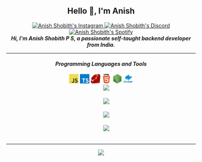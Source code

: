 <div align="center">
    <h2> Hello 👋, I'm Anish </h2>
    <a href="https://www.instagram.com/anish_shobith/">
    <img alt="Anish Shobith's Instagram" width="25px" src="https://image.flaticon.com/icons/svg/2111/2111421.svg">
    </a>
    <a href="https://discord.gg/cWgDskT">
    <img alt="Anish Shobith's Discord", width="25px" src="https://image.flaticon.com/icons/svg/2111/2111370.svg">
    </a>
    <a href="https://open.spotify.com/user/goshcrm0y9jzum2lffvu6f4hz">
    <img alt="Anish Shobith's Spotify", width="25px" src="https://image.flaticon.com/icons/svg/2111/2111624.svg">
    </a>
    <br>
        <i> <strong> Hi, I'm Anish Shobith P S, a passionate self-taught backend developer from India. </strong> </i>
    <hr>
    <h4> <i> Programming Languages and Tools </i> </h4>
    <code><img width="25px" src="https://raw.githubusercontent.com/github/explore/80688e429a7d4ef2fca1e82350fe8e3517d3494d/topics/javascript/javascript.png"></code>
    <code><img width="25px" src="https://raw.githubusercontent.com/github/explore/80688e429a7d4ef2fca1e82350fe8e3517d3494d/topics/typescript/typescript.png"></code>
    <code><img width="25px" src="https://raw.githubusercontent.com/github/explore/80688e429a7d4ef2fca1e82350fe8e3517d3494d/topics/ruby/ruby.png"></code>
    <code><img width="25px" src="https://raw.githubusercontent.com/github/explore/80688e429a7d4ef2fca1e82350fe8e3517d3494d/topics/html/html.png"></code>
    <code><img width="25px" src="https://raw.githubusercontent.com/github/explore/80688e429a7d4ef2fca1e82350fe8e3517d3494d/topics/nodejs/nodejs.png"></code>
    <code><img width="25px" src="https://raw.githubusercontent.com/github/explore/80688e429a7d4ef2fca1e82350fe8e3517d3494d/topics/docker/docker.png"></code>
    <code>
    <img width="25px" src="https://resources.jetbrains.com/storage/products/webstorm/img/meta/webstorm_logo_300x300.png">
    </code>
    <code>
    <img width="25px" src="https://upload.wikimedia.org/wikipedia/commons/thumb/d/d5/IntelliJ_IDEA_Logo.svg/1200px-IntelliJ_IDEA_Logo.svg.png">
    </code>
    <code>
    <img width="25px" src="https://upload.wikimedia.org/wikipedia/commons/9/9a/Visual_Studio_Code_1.35_icon.svg">
    </code>
    <code>
    <img width="25px" src="https://dashboard.snapcraft.io/site_media/appmedia/2019/05/code512.png">
    </code>
    <hr>
    <img src="https://github-readme-stats.vercel.app/api?username=Anish-Shobith&show_icons=true&hide_border=true">
    
    
</div>
